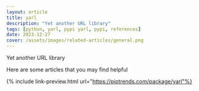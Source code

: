 ```yaml
---
layout: article
title: yarl
description: "Yet another URL library"
tags: [python, yarl, pypi yarl, pypi, references]
date: 2023-12-27
cover: /assets/images/related-articles/general.png
---
```


Yet another URL library

Here are some articles that you may find helpful

{% include link-preview.html url="https://piptrends.com/package/yarl"%}